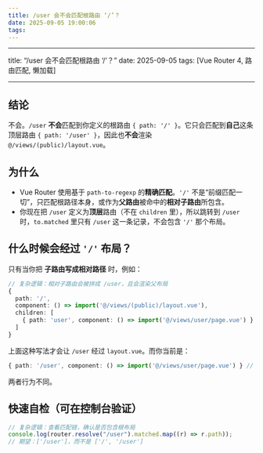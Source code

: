 ```yaml
---
title: /user 会不会匹配根路由 ‘/’？
date: 2025-09-05 19:00:06
tags:
---
```


---

title: “/user 会不会匹配根路由 ‘/’？”
date: 2025-09-05
tags: \[Vue Router 4, 路由匹配, 懒加载]

---

## 结论

不会。`/user` **不会**匹配到你定义的根路由 `{ path: '/' }`。它只会匹配到**自己**这条顶层路由 `{ path: '/user' }`，因此也**不会**渲染 `@/views/(public)/layout.vue`。

## 为什么

- Vue Router 使用基于 `path-to-regexp` 的**精确匹配**。`'/'` 不是“前缀匹配一切”，只匹配根路径本身，或作为**父路由**被命中的**相对子路由**所包含。
- 你现在把 `/user` 定义为**顶层**路由（不在 `children` 里），所以跳转到 `/user` 时，`to.matched` 里只有 `/user` 这一条记录，不会包含 `'/'` 那个布局。

## 什么时候会经过 `'/'` 布局？

只有当你把 **子路由写成相对路径** 时，例如：

```ts
// 复杂逻辑：相对子路由会被拼成 /user，且会渲染父布局
{
  path: '/',
  component: () => import('@/views/(public)/layout.vue'),
  children: [
    { path: 'user', component: () => import('@/views/user/page.vue') } // 注意没有前导斜杠
  ]
}
```

上面这种写法才会让 `/user` 经过 `layout.vue`。而你当前是：

```ts
{ path: '/user', component: () => import('@/views/user/page.vue') } // 顶层、绝对路径
```

两者行为不同。

## 快速自检（可在控制台验证）

```ts
// 复杂逻辑：查看匹配链，确认是否包含根布局
console.log(router.resolve("/user").matched.map((r) => r.path));
// 期望：['/user']，而不是 ['/', '/user']
```
